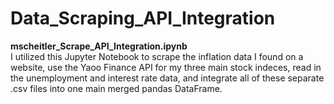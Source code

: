 # **Data_Scraping_API_Integration**
**mscheitler_Scrape_API_Integration.ipynb**<br>
I utilized this Jupyter Notebook to scrape the inflation data I found on a website, use the Yaoo Finance API for my three main stock indeces, read in the unemployment and interest rate data, and integrate all of these separate .csv files into one main merged pandas DataFrame. 
